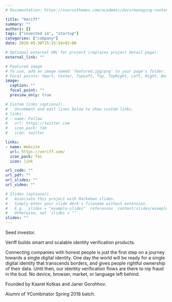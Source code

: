 ```yaml
---
# Documentation: https://sourcethemes.com/academic/docs/managing-content/

title: "Veriff"
summary: ""
authors: []
tags: ["invested in", "startup"]
categories: ["company"]
date: 2020-05-30T15:25:54+03:00

# Optional external URL for project (replaces project detail page).
external_link: ""

# Featured image
# To use, add an image named `featured.jpg/png` to your page's folder.
# Focal points: Smart, Center, TopLeft, Top, TopRight, Left, Right, BottomLeft, Bottom, BottomRight.
image:
  caption: ""
  focal_point: ""
  preview_only: true

# Custom links (optional).
#   Uncomment and edit lines below to show custom links.
# links:
# - name: Follow
#   url: https://twitter.com
#   icon_pack: fab
#   icon: twitter

links:
- name: Website
  url: https://veriff.com/
  icon_pack: fas
  icon: link

url_code: ""
url_pdf: ""
url_slides: ""
url_video: ""

# Slides (optional).
#   Associate this project with Markdown slides.
#   Simply enter your slide deck's filename without extension.
#   E.g. `slides = "example-slides"` references `content/slides/example-slides.md`.
#   Otherwise, set `slides = ""`.
slides: ""
---
```

Seed investor.

Veriff builds smart and scalable identity verification products.

Connecting companies with honest people is just the first step on a journey towards a single digital identity. One day the world will be ready for a single digital identity that transcends borders, and gives people rightful ownership of their data. Until then, our identity verification flows are there to nip fraud in the bud. No device, browser, market, or language left behind.

Founded by Kaarel Kotkas and Janer Gorohhov.

Alumni of YCombinator Spring 2018 batch.

